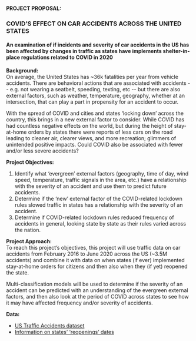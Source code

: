 #### PROJECT PROPOSAL:

### COVID’S EFFECT ON CAR ACCIDENTS ACROSS THE UNITED STATES
#### An examination of if incidents and severity of car accidents in the US has been affected by changes in traffic as states have implements shelter-in-place regulations related to COVID in 2020



**Background:**</br>
On average, the United States has ~36k fatalities per year from vehicle accidents.   There are behavioral actions that are associated with accidents -- e.g. not wearing a seatbelt, speeding, texting, etc -- but there are also external factors, such as weather, temperature, geography, whether at an intersection, that can play a part in propensity for an accident to occur.

With the spread of COVID and cities and states ‘locking down’ across the country, this brings in a new external factor to consider.  While COVID has had countless negative effects on the world, but during the height of stay-at-home orders by states there were reports of less cars on the road leading to cleaner air, clearer views, and more recreation; glimmers of unintended positive impacts.  Could COVID also be associated with fewer and/or less severe accidents?


**Project Objectives:**</br>
1. Identify what ‘evergreen’ external factors (geography, time of day, wind speed, temperature, traffic signals in the area, etc.) have a relationship with the severity of an accident and use them to predict future accidents.
2. Determine if the ‘new’ external factor of the COVID-related lockdown rules slowed traffic in states has a relationship with the severity of an accident.
3. Determine if COVID-related lockdown rules reduced frequency of accidents in general, looking state by state as their rules varied across the nation.

**Project Approach:**</br>
To reach this project’s objectives, this project will use traffic data on car accidents from February 2016 to June 2020 across the US (~3.5M accidents) and combine it with data on when states (if ever) implemented stay-at-home orders for citizens and then also when they (if yet) reopened the state.

Multi-classification models will be used to determine if the severity of an accident can be predicted with an understanding of the evergreen external factors, and then also look at the period of COVID across states to see how it may have affected frequency and/or severity of accidents.


**Data:**</br>
- [US Traffic Accidents dataset](https://www.kaggle.com/sobhanmoosavi/us-accidents)
-   [Information on states’ ‘reopenings’ dates](https://www.nytimes.com/interactive/2020/us/states-reopen-map-coronavirus.html)
